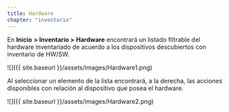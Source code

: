 ```yaml
---
title: Hardware
chapter: "inventario"
---
```


En **Inicio** **&gt; Inventario &gt;** **Hardware** encontrará un listado filtrable del hardware inventariado de acuerdo a los dispositivos descubiertos con inventario de HW/SW.

![]({{ site.baseurl }}/assets/images/Hardware1.png)

Al seleccionar un elemento de la lista encontrará, a la derecha, las acciones disponibles con relación al dispositivo que posea el hardware.

![]({{ site.baseurl }}/assets/images/Hardware2.png)
